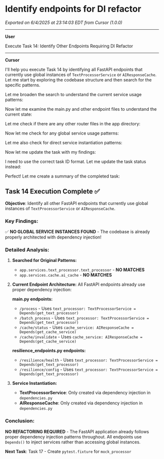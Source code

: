 # Identify endpoints for DI refactor
_Exported on 6/4/2025 at 23:14:03 EDT from Cursor (1.0.0)_

---

**User**

Execute Task 14: Identify Other Endpoints Requiring DI Refactor

---

**Cursor**

I'll help you execute Task 14 by identifying all FastAPI endpoints that currently use global instances of `TextProcessorService` or `AIResponseCache`. Let me start by exploring the codebase structure and then search for the specific patterns.

Let me broaden the search to understand the current service usage patterns:

Now let me examine the main.py and other endpoint files to understand the current state:

Let me check if there are any other router files in the app directory:

Now let me check for any global service usage patterns:

Let me also check for direct service instantiation patterns:

Now let me update the task with my findings:

I need to use the correct task ID format. Let me update the task status instead:

Perfect! Let me create a summary of the completed task:

## Task 14 Execution Complete ✅

**Objective**: Identify all other FastAPI endpoints that currently use global instances of `TextProcessorService` or `AIResponseCache`.

### Key Findings:

✅ **NO GLOBAL SERVICE INSTANCES FOUND** - The codebase is already properly architected with dependency injection!

### Detailed Analysis:

1. **Searched for Original Patterns:**
   - `app.services.text_processor.text_processor` - **NO MATCHES**  
   - `app.services.cache.ai_cache` - **NO MATCHES**

2. **Current Endpoint Architecture:**
   All FastAPI endpoints already use proper dependency injection:

   **main.py endpoints:**
   - `/process` - Uses `text_processor: TextProcessorService = Depends(get_text_processor)`
   - `/batch_process` - Uses `text_processor: TextProcessorService = Depends(get_text_processor)`  
   - `/cache/status` - Uses `cache_service: AIResponseCache = Depends(get_cache_service)`
   - `/cache/invalidate` - Uses `cache_service: AIResponseCache = Depends(get_cache_service)`

   **resilience_endpoints.py endpoints:**
   - `/resilience/health` - Uses `text_processor: TextProcessorService = Depends(get_text_processor)`
   - `/resilience/config` - Uses `text_processor: TextProcessorService = Depends(get_text_processor)`

3. **Service Instantiation:**
   - **TextProcessorService**: Only created via dependency injection in `dependencies.py` 
   - **AIResponseCache**: Only created via dependency injection in `dependencies.py`

### Conclusion:
**NO REFACTORING REQUIRED** - The FastAPI application already follows proper dependency injection patterns throughout. All endpoints use `Depends()` to inject services rather than accessing global instances.

**Next Task**: Task 17 - Create `pytest.fixture` for `mock_processor`

